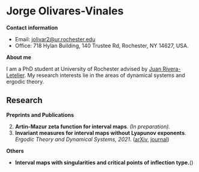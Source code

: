 # Jorge Olivares-Vinales

**Contact information**
- Email: jolivar2@ur.rochester.edu
- Office: 718 Hylan Building, 140 Trustee Rd, Rochester, NY 14627, USA. 

**About me**

I am a PhD student at University of Rochester advised by [Juan Rivera-Letelier](http://rivera-letelier.org/). My research interests lie in the areas of dynamical systems and ergodic theory.

## Research

**Preprints and Publications**


2. **Artin-Mazur zeta function for interval maps**. *(In preparation).*
1. **Invariant measures for interval maps without Lyapunov exponents**. *Ergodic Theory and Dynamical Systems, 2021*. ([arXiv](https://arxiv.org/abs/2102.06795), [journal](https://www.cambridge.org/core/journals/ergodic-theory-and-dynamical-systems/article/abs/invariant-measures-for-interval-maps-without-lyapunov-exponents/101CFA6F3BACFA4C120D2A3B8A1FB7A6#.YzosjYVjeQA.link))


**Others**
- **Interval maps with singularities and critical points of inflection type.**()
